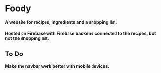 # Foody

#### A website for recipes, ingredients and a shopping list.
#### Hosted on Firebase with Firebase backend connected to the recipes, but not the shopping list.

## To Do
#### Make the navbar work better with mobile devices.
